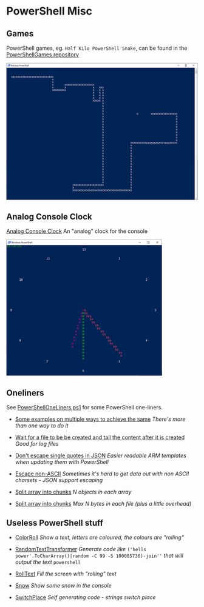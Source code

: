 # PowerShell Misc


## Games

PowerShell games, eg. `Half Kilo PowerShell Snake`, can be found in the [PowerShellGames repository](https://github.com/thordreier/PowerShellGames)

![Half Kilo PowerShell Snake](HalfKiloPowerShellSnake.png)


## Analog Console Clock

[Analog Console Clock](AnalogConsoleClock.ps1) An "analog" clock for the console

![Analog Console Clock](AnalogConsoleClock.png)


## Oneliners

See [PowerShellOneLiners.ps1](PowerShellOneLiners.ps1) for some PowerShell one-liners.

* [Some examples on multiple ways to achieve the same](PowerShellOneLiners.ps1#L9) *There's more than one way to do it*

* [Wait for a file to be be created and tail the content after it is created](PowerShellOneLiners.ps1#L52) *Good for log files*

* [Don't escape single quotes in JSON](PowerShellOneLiners.ps1#L75) *Easier readable ARM templates when updating them with PowerShell*

* [Escape non-ASCII](PowerShellOneLiners.ps1#L93) *Sometimes it's hard to get data out with non ASCII charsets - JSON support escaping*

* [Split array into chunks](PowerShellOneLiners.ps1#L124) *N objects in each array*

* [Split array into chunks](PowerShellOneLiners.ps1#L149) *Max N bytes in each file (plus a little overhead)*


## Useless PowerShell stuff

* [ColorRoll](useless/ColorRoll.ps1) *Show a text, letters are coloured, the colours are "rolling"*

* [RandomTextTransformer](useless/RandomTextTransformer.ps1) *Generate code like* `('hells power'.ToCharArray()|random -C 99 -S 100085736)-join''` *that will output the text* `powershell`

* [RollText](useless/RollText.ps1) *Fill the screen with "rolling" text*

* [Snow](useless/Snow.ps1) *Show some snow in the console*

* [SwitchPlace](useless/SwitchPlace.ps1) *Self generating code - strings switch place*
